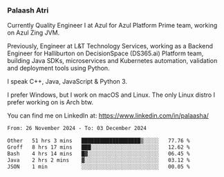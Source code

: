 ### Palaash Atri

Currently Quality Engineer I at Azul for Azul Platform Prime team, working on Azul Zing JVM. 

Previously, Engineer at L&T Technology Services, working as a Backend Engineer for Halliburton on DecisionSpace (DS365.ai) Platform team, building Java SDKs, microservices and Kubernetes automation, validation and deployment tools using Python.

I speak C++, Java, JavaScript & Python 3.

I prefer Windows, but I work on macOS and Linux. The only Linux distro I prefer working on is Arch btw.

You can find me on LinkedIn at: https://www.linkedin.com/in/palaasha/

<!--START_SECTION:waka-->

```txt
From: 26 November 2024 - To: 03 December 2024

Other   51 hrs 3 mins   ███████████████████▒░░░░░   77.76 %
Groff   8 hrs 17 mins   ███░░░░░░░░░░░░░░░░░░░░░░   12.62 %
Bash    4 hrs 14 mins   █▓░░░░░░░░░░░░░░░░░░░░░░░   06.45 %
Java    2 hrs 2 mins    ▓░░░░░░░░░░░░░░░░░░░░░░░░   03.12 %
JSON    1 min           ░░░░░░░░░░░░░░░░░░░░░░░░░   00.05 %
```

<!--END_SECTION:waka-->
